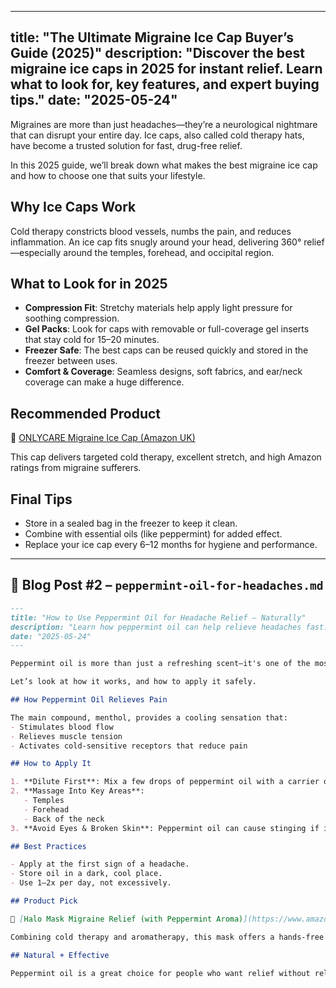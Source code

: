 
---
title: "The Ultimate Migraine Ice Cap Buyer’s Guide (2025)"
description: "Discover the best migraine ice caps in 2025 for instant relief. Learn what to look for, key features, and expert buying tips."
date: "2025-05-24"
---

Migraines are more than just headaches—they’re a neurological nightmare that can disrupt your entire day. Ice caps, also called cold therapy hats, have become a trusted solution for fast, drug-free relief.

In this 2025 guide, we’ll break down what makes the best migraine ice cap and how to choose one that suits your lifestyle.

## Why Ice Caps Work

Cold therapy constricts blood vessels, numbs the pain, and reduces inflammation. An ice cap fits snugly around your head, delivering 360° relief—especially around the temples, forehead, and occipital region.

## What to Look for in 2025

- **Compression Fit**: Stretchy materials help apply light pressure for soothing compression.
- **Gel Packs**: Look for caps with removable or full-coverage gel inserts that stay cold for 15–20 minutes.
- **Freezer Safe**: The best caps can be reused quickly and stored in the freezer between uses.
- **Comfort & Coverage**: Seamless designs, soft fabrics, and ear/neck coverage can make a huge difference.

## Recommended Product

🔗 [ONLYCARE Migraine Ice Cap (Amazon UK)](https://www.amazon.co.uk/dp/B0B7JC171Q)

This cap delivers targeted cold therapy, excellent stretch, and high Amazon ratings from migraine sufferers.

## Final Tips

- Store in a sealed bag in the freezer to keep it clean.
- Combine with essential oils (like peppermint) for added effect.
- Replace your ice cap every 6–12 months for hygiene and performance.

---

## 📄 Blog Post #2 – `peppermint-oil-for-headaches.md`

```markdown
---
title: "How to Use Peppermint Oil for Headache Relief – Naturally"
description: "Learn how peppermint oil can help relieve headaches fast. Science-backed tips and safe application methods for natural relief."
date: "2025-05-24"
---

Peppermint oil is more than just a refreshing scent—it's one of the most effective natural remedies for tension headaches and migraines.

Let’s look at how it works, and how to apply it safely.

## How Peppermint Oil Relieves Pain

The main compound, menthol, provides a cooling sensation that:
- Stimulates blood flow
- Relieves muscle tension
- Activates cold-sensitive receptors that reduce pain

## How to Apply It

1. **Dilute First**: Mix a few drops of peppermint oil with a carrier oil like coconut or jojoba (about 2-3% dilution).
2. **Massage Into Key Areas**:
   - Temples
   - Forehead
   - Back of the neck
3. **Avoid Eyes & Broken Skin**: Peppermint oil can cause stinging if it contacts mucous membranes.

## Best Practices

- Apply at the first sign of a headache.
- Store oil in a dark, cool place.
- Use 1–2x per day, not excessively.

## Product Pick

🔗 [Halo Mask Migraine Relief (with Peppermint Aroma)](https://www.amazon.co.uk/dp/B09TQ6HQ89)

Combining cold therapy and aromatherapy, this mask offers a hands-free way to enjoy peppermint’s benefits.

## Natural + Effective

Peppermint oil is a great choice for people who want relief without relying on medication. With proper use, it can be a game-changer in your wellness toolkit.
